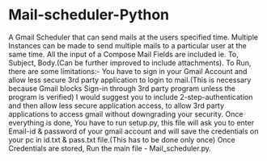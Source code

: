 # Mail-scheduler-Python
A Gmail Scheduler that can send mails at the users specified time. Multiple Instances can be made to send multiple mails to a particular user at the same time.
All the input of a Compose Mail Fields are included ie. To, Subject, Body.(Can be further improved to include attachments).
To Run, there are some limitations:- You have to sign in your Gmail Account and allow less secure 3rd party application to login to mail.(This is necessary because Gmail blocks Sign-in through 3rd party program unless the program is verified)
I would suggest you to include 2-step-authentication and then allow less secure application access, to allow 3rd party applications to access gmail without downgrading your security.
Once everything is done, You have to run setup.py, this file will ask you to enter Email-id & password of your gmail account and will save the credentials on your pc in id.txt & pass.txt file.(This has to be done only once)
Once Credentials are stored, Run the main file - Mail_scheduler.py.
